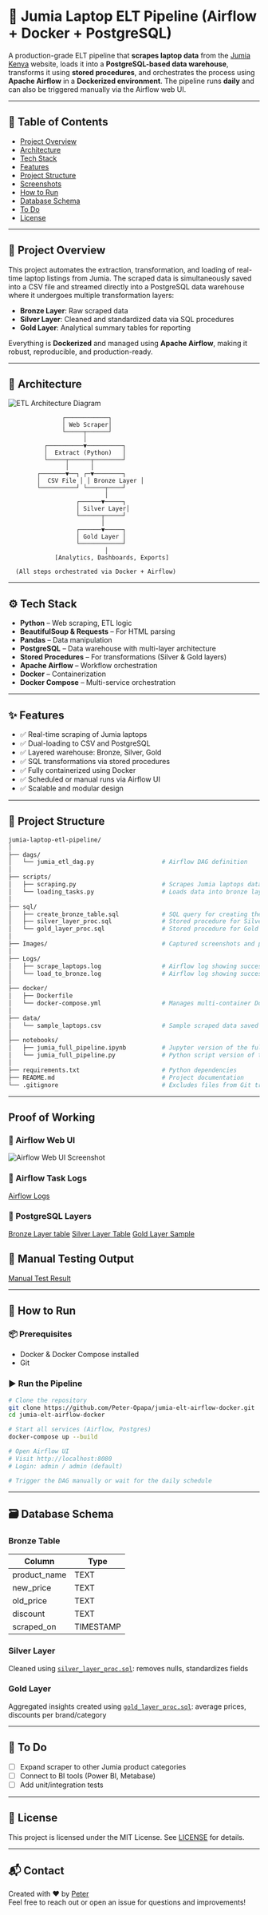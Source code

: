 
# 🛒 Jumia Laptop ELT Pipeline (Airflow + Docker + PostgreSQL)

A production-grade ELT pipeline that **scrapes laptop data** from the [Jumia Kenya](https://www.jumia.co.ke/) website, loads it into a **PostgreSQL-based data warehouse**, transforms it using **stored procedures**, and orchestrates the process using **Apache Airflow** in a **Dockerized environment**. The pipeline runs **daily** and can also be triggered manually via the Airflow web UI.

---

## 🧭 Table of Contents

- [Project Overview](#project-overview)
- [Architecture](#architecture)
- [Tech Stack](#tech-stack)
- [Features](#features)
- [Project Structure](#project-structure)
- [Screenshots](#screenshots)
- [How to Run](#how-to-run)
- [Database Schema](#database-schema)
- [To Do](#to-do)
- [License](#license)

---

## 🚀 Project Overview

This project automates the extraction, transformation, and loading of real-time laptop listings from Jumia. The scraped data is simultaneously saved into a CSV file and streamed directly into a PostgreSQL data warehouse where it undergoes multiple transformation layers:

- **Bronze Layer**: Raw scraped data
- **Silver Layer**: Cleaned and standardized data via SQL procedures
- **Gold Layer**: Analytical summary tables for reporting

Everything is **Dockerized** and managed using **Apache Airflow**, making it robust, reproducible, and production-ready.

---

## 🧱 Architecture

![ETL Architecture Diagram](https://github.com/Peter-Opapa/jumia-elt-airflow-docker/blob/main/images/data-architecture.png)

```text
               ┌────────────┐
               │ Web Scraper│
               └─────┬──────┘
                     │
          ┌──────────▼──────────┐
          │  Extract (Python)   │
          └─────┬──────┬────────┘
                │      │
        ┌───────▼──┐ ┌─▼────────┐
        │  CSV File │ │ Bronze Layer │
        └──────────┘ └─────┬────┘
                           │
                   ┌──────▼─────┐
                   │ Silver Layer│
                   └──────┬─────┘
                          │
                   ┌──────▼─────┐
                   │ Gold Layer │
                   └────────────┘
                           │
             [Analytics, Dashboards, Exports]

  (All steps orchestrated via Docker + Airflow)
```

---

## ⚙️ Tech Stack

- **Python** – Web scraping, ETL logic
- **BeautifulSoup & Requests** – For HTML parsing
- **Pandas** – Data manipulation
- **PostgreSQL** – Data warehouse with multi-layer architecture
- **Stored Procedures** – For transformations (Silver & Gold layers)
- **Apache Airflow** – Workflow orchestration
- **Docker** – Containerization
- **Docker Compose** – Multi-service orchestration

---

## ✨ Features

- ✅ Real-time scraping of Jumia laptops
- ✅ Dual-loading to CSV and PostgreSQL
- ✅ Layered warehouse: Bronze, Silver, Gold
- ✅ SQL transformations via stored procedures
- ✅ Fully containerized using Docker
- ✅ Scheduled or manual runs via Airflow UI
- ✅ Scalable and modular design

---

## 📁 Project Structure

```bash
jumia-laptop-etl-pipeline/
│
├── dags/
│   └── jumia_etl_dag.py                   # Airflow DAG definition
│
├── scripts/
│   ├── scraping.py                        # Scrapes Jumia laptops data                  
│   └── loading_tasks.py                   # Loads data into bronze layer and executes stored procedures
│
├── sql/
│   ├── create_bronze_table.sql            # SQL query for creating the bronze layer table
│   ├── silver_layer_proc.sql              # Stored procedure for Silver layer transformation
│   └── gold_layer_proc.sql                # Stored procedure for Gold layer (business-ready data)
│
├── Images/                                # Captured screenshots and proof images
│
├── Logs/
│   ├── scrape_laptops.log                 # Airflow log showing successful data scraping                  
│   └── load_to_bronze.log                 # Airflow log showing successful loading into bronze layer
│
├── docker/
│   ├── Dockerfile
│   └── docker-compose.yml                 # Manages multi-container Docker environment
│
├── data/
│   └── sample_laptops.csv                 # Sample scraped data saved to CSV
│
├── notebooks/
│   ├── jumia_full_pipeline.ipynb          # Jupyter version of the full pipeline (for testing)
│   └── jumia_full_pipeline.py             # Python script version of the notebook
│
├── requirements.txt                       # Python dependencies
├── README.md                              # Project documentation
└── .gitignore                             # Excludes files from Git tracking

```

---

##  Proof of Working

### 📌 Airflow Web UI 
![Airflow Web UI Screenshot](https://github.com/Peter-Opapa/jumia-elt-airflow-docker/blob/main/images/airflow_success.png)

### 📌 Airflow Task Logs  
[Airflow Logs](https://github.com/Peter-Opapa/jumia-elt-airflow-docker/tree/main/logs)

### 📌 PostgreSQL Layers  
[Bronze Layer table](https://github.com/Peter-Opapa/jumia-elt-airflow-docker/blob/main/images/bronze_layer_output.png)
[Silver Layer Table](https://github.com/Peter-Opapa/jumia-elt-airflow-docker/blob/main/images/Silver_layer_output.png)
[Gold Layer Sample](https://github.com/Peter-Opapa/jumia-elt-airflow-docker/blob/main/images/sample_gold_layer_output.png)

## 📌 Manual Testing Output
[Manual Test Result](https://github.com/Peter-Opapa/jumia-elt-airflow-docker/blob/main/images/manual_testing_success.png)

---

## 🧪 How to Run

### 📦 Prerequisites
- Docker & Docker Compose installed
- Git

### ▶️ Run the Pipeline

```bash
# Clone the repository
git clone https://github.com/Peter-Opapa/jumia-elt-airflow-docker.git
cd jumia-elt-airflow-docker

# Start all services (Airflow, Postgres)
docker-compose up --build

# Open Airflow UI
# Visit http://localhost:8080
# Login: admin / admin (default)

# Trigger the DAG manually or wait for the daily schedule
```

---

## 🗃️ Database Schema

### Bronze Table
| Column        | Type      |
|---------------|-----------|
| product_name  | TEXT      |
| new_price     | TEXT  |
| old_price     | TEXT  |
| discount      | TEXT      |
| scraped_on    | TIMESTAMP |

### Silver Layer
Cleaned using [`silver_layer_proc.sql`](https://github.com/Peter-Opapa/jumia-elt-airflow-docker/blob/main/sql/silver_schema_stored_procedure.sql): removes nulls, standardizes fields

### Gold Layer
Aggregated insights created using [`gold_layer_proc.sql`](https://github.com/Peter-Opapa/jumia-elt-airflow-docker/blob/main/sql/gold_schema_stored_procedure.sql): average prices, discounts per brand/category

---

## 📌 To Do

- [ ] Expand scraper to other Jumia product categories
- [ ] Connect to BI tools (Power BI, Metabase)
- [ ] Add unit/integration tests

---

## 📜 License

This project is licensed under the MIT License. See [LICENSE](https://github.com/Peter-Opapa/jumia-elt-airflow-docker/blob/main/LICENSE) for details.

---

## 📬 Contact

Created with ❤️ by [Peter](https://github.com/peter-opapa)  
Feel free to reach out or open an issue for questions and improvements!
